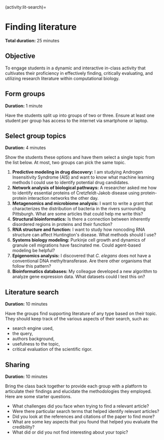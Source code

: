 (activity:lit-search)=
# Finding literature

**Total duration:** 25 minutes

## Objective

To engage students in a dynamic and interactive in-class activity that cultivates their proficiency in effectively finding, critically evaluating, and utilizing research literature within computational biology.

## Form groups

**Duration:** 1 minute

Have the students split up into groups of two or three.
Ensure at least one student per group has access to the internet via smartphone or laptop.

## Select group topics

**Duration:** 4 minutes

Show the students these options and have them select a single topic from the list below.
At most, two groups can pick the same topic.

1. **Predictive modeling in drug discovery:** I am studying Androgen Insensitivity Syndrome (AIS) and want to know what machine learning methods I could use to identify potential drug candidates.
2. **Network analysis of biological pathways:** A researcher asked me how to identify essential proteins of Cretzfeldt-Jakob disease using protein-protein interaction networks the other day.
3. **Metagenomics and microbiome analysis:** I want to write a grant that characterizes the distribution of bacteria in the rivers surrounding Pittsburgh. What are some articles that could help me write this?
4. **Structural bioinformatics:** Is there a connection between inherently disordered regions in proteins and their function?
5. **RNA structure and function:** I want to study how noncoding RNA structure can affect Huntington's disease. What methods should I use?
6. **Systems biology modeling:** Purkinje cell growth and dynamics of granule cell migrations have fascinated me. Could agent-based modeling be helpful?
7. **Epigenomics analysis:** I discovered that *C. elegans* does not have a conventional DNA methyltransferase. Are there other organisms that follow this pattern?
8. **Bioinformatics databases:** My colleague developed a new algorithm to analyze gene expression data. What datasets could I test this on?

## Literature search

**Duration:** 10 minutes

Have the groups find supporting literature of any type based on their topic.
They should keep track of the various aspects of their search, such as:

- search engine used,
- the query,
- authors background,
- usefulness to the topic,
- critical evaluation of the scientific rigor.

## Sharing

**Duration:** 10 minutes

Bring the class back together to provide each group with a platform to articulate their findings and elucidate the methodologies they employed.
Here are some starter questions.

- What challenges did you face when trying to find a relevant article?
- Were there particular search terms that helped identify relevant articles?
- Did you look at the references and citations of the paper to find more?
- What are some key aspects that you found that helped you evaluate the credibility?
- What did or did you not find interesting about your topic?
